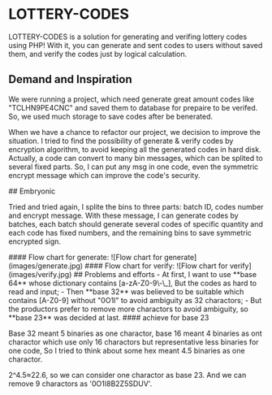 # LOTTERY-CODES
LOTTERY-CODES is a solution for generating and verifing lottery codes using PHP! With it, you can generate and sent codes to users without saved them, and verify the codes just by logical calculation.
## Demand and Inspiration
<p>We were running a project, which need generate great amount codes like "TCLHN9PE4CNC" and saved them to database for prepaire to be verifed. So, we used much storage to save codes after be
benerated.</p>
<p>When we have a chance to refactor our project, we decision to improve the situation. I tried to find the possibility of generate & verify codes by encryption algorithm, to avoid keeping all the
generated codes in hard disk. Actually, a code can convert to many bin messages, which can be splited to several fixed parts. So, I can put any msg in one code, even the symmetric encrypt message
which can improve the code's security.</p>
## Embryonic
<p>Tried and tried again, I splite the bins to three parts: batch ID, codes number and encrypt message. With these message, I can generate codes by batches, each batch should generate several
codes of specific quantity and each code has fixed numbers, and the remaining bins to save symmetric encrypted sign.</p>
#### Flow chart for generate:
![Flow chart for generate](images/generate.jpg)
#### Flow chart for verify:
![Flow chart for verify](images/verify.jpg)
## Problems and efforts
 - At first, I want to use **base 64** whose dictionary contains [a-zA-Z0-9\-\_], But the codes as hard to read and input; 
 - Then **base 32** was believed to be suitable which contains [A-Z0-9] without "0O1I" to avoid ambiguity as 32 charactors;
 - But the productors prefer to remove more charactors to avoid ambiguity, so **base 23** was decided at last.
#### achieve for base 23
<p>Base 32 meant 5 binaries as one charactor, base 16 meant 4 binaries as ont charactor which use only 16 charactors but representative less binaries for one code, So I tried to think about some hex
meant 4.5 binaries as one charactor.</p>
<p>2^4.5≈22.6, so we can consider one charactor as base 23. And we can remove 9 charactors as '0O1I8B2Z5SDUV'.</p>
